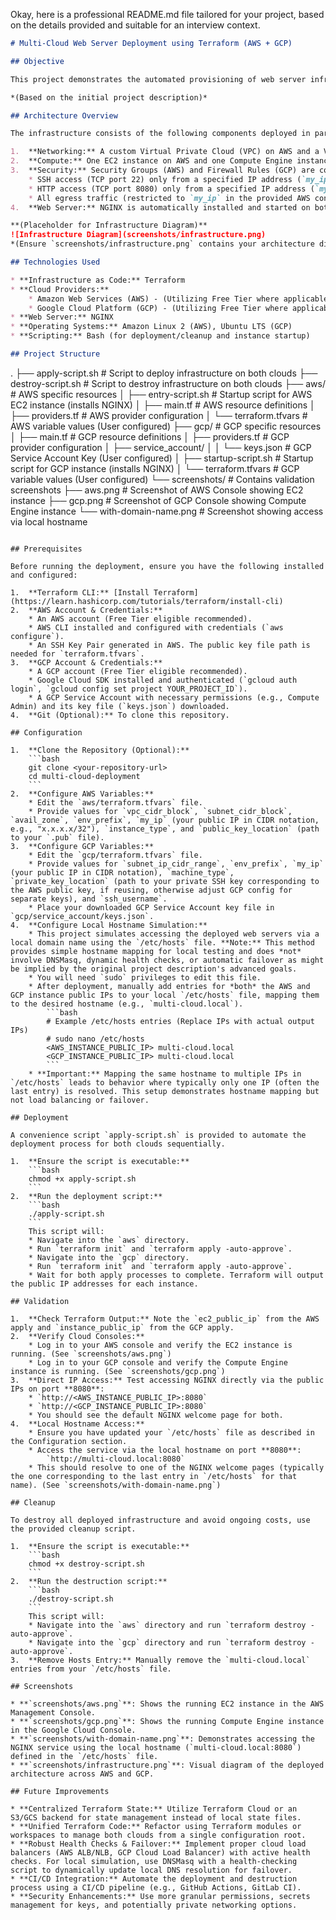 Okay, here is a professional README.md file tailored for your project, based on the details provided and suitable for an interview context.

```markdown
# Multi-Cloud Web Server Deployment using Terraform (AWS + GCP)

## Objective

This project demonstrates the automated provisioning of web server infrastructure across two major cloud providers, Amazon Web Services (AWS) and Google Cloud Platform (GCP), using Terraform. The goal is to deploy NGINX web servers simultaneously on both platforms and validate the setup efficiently.

*(Based on the initial project description)*

## Architecture Overview

The infrastructure consists of the following components deployed in parallel on both AWS and GCP:

1.  **Networking:** A custom Virtual Private Cloud (VPC) on AWS and a VPC Network on GCP, each with a dedicated subnet. Internet Gateways and Route Tables (AWS) or default routes (GCP) are configured for internet access.
2.  **Compute:** One EC2 instance on AWS and one Compute Engine instance on GCP, running Amazon Linux 2 and Ubuntu LTS respectively.
3.  **Security:** Security Groups (AWS) and Firewall Rules (GCP) are configured to allow:
    * SSH access (TCP port 22) only from a specified IP address (`my_ip` variable).
    * HTTP access (TCP port 8080) only from a specified IP address (`my_ip` variable).
    * All egress traffic (restricted to `my_ip` in the provided AWS config, fully open in GCP config).
4.  **Web Server:** NGINX is automatically installed and started on both instances using startup scripts (`entry-script.sh` for AWS, `startup-script.sh` for GCP). NGINX listens on port **8080**.

**(Placeholder for Infrastructure Diagram)**
![Infrastructure Diagram](screenshots/infrastructure.png)
*(Ensure `screenshots/infrastructure.png` contains your architecture diagram)*

## Technologies Used

* **Infrastructure as Code:** Terraform
* **Cloud Providers:**
    * Amazon Web Services (AWS) - (Utilizing Free Tier where applicable)
    * Google Cloud Platform (GCP) - (Utilizing Free Tier where applicable)
* **Web Server:** NGINX
* **Operating Systems:** Amazon Linux 2 (AWS), Ubuntu LTS (GCP)
* **Scripting:** Bash (for deployment/cleanup and instance startup)

## Project Structure

```
.
├── apply-script.sh       # Script to deploy infrastructure on both clouds
├── destroy-script.sh     # Script to destroy infrastructure on both clouds
├── aws/                  # AWS specific resources
│   ├── entry-script.sh   # Startup script for AWS EC2 instance (installs NGINX)
│   ├── main.tf           # AWS resource definitions
│   ├── providers.tf      # AWS provider configuration
│   └── terraform.tfvars  # AWS variable values (User configured)
├── gcp/                  # GCP specific resources
│   ├── main.tf           # GCP resource definitions
│   ├── providers.tf      # GCP provider configuration
│   ├── service_account/
│   │   └── keys.json     # GCP Service Account Key (User configured)
│   ├── startup-script.sh # Startup script for GCP instance (installs NGINX)
│   └── terraform.tfvars  # GCP variable values (User configured)
└── screenshots/          # Contains validation screenshots
    ├── aws.png           # Screenshot of AWS Console showing EC2 instance
    ├── gcp.png           # Screenshot of GCP Console showing Compute Engine instance
    └── with-domain-name.png # Screenshot showing access via local hostname
```

## Prerequisites

Before running the deployment, ensure you have the following installed and configured:

1.  **Terraform CLI:** [Install Terraform](https://learn.hashicorp.com/tutorials/terraform/install-cli)
2.  **AWS Account & Credentials:**
    * An AWS account (Free Tier eligible recommended).
    * AWS CLI installed and configured with credentials (`aws configure`).
    * An SSH Key Pair generated in AWS. The public key file path is needed for `terraform.tfvars`.
3.  **GCP Account & Credentials:**
    * A GCP account (Free Tier eligible recommended).
    * Google Cloud SDK installed and authenticated (`gcloud auth login`, `gcloud config set project YOUR_PROJECT_ID`).
    * A GCP Service Account with necessary permissions (e.g., Compute Admin) and its key file (`keys.json`) downloaded.
4.  **Git (Optional):** To clone this repository.

## Configuration

1.  **Clone the Repository (Optional):**
    ```bash
    git clone <your-repository-url>
    cd multi-cloud-deployment
    ```
2.  **Configure AWS Variables:**
    * Edit the `aws/terraform.tfvars` file.
    * Provide values for `vpc_cidr_block`, `subnet_cidr_block`, `avail_zone`, `env_prefix`, `my_ip` (your public IP in CIDR notation, e.g., "x.x.x.x/32"), `instance_type`, and `public_key_location` (path to your `.pub` file).
3.  **Configure GCP Variables:**
    * Edit the `gcp/terraform.tfvars` file.
    * Provide values for `subnet_ip_cidr_range`, `env_prefix`, `my_ip` (your public IP in CIDR notation), `machine_type`, `private_key_location` (path to your private SSH key corresponding to the AWS public key, if reusing, otherwise adjust GCP config for separate keys), and `ssh_username`.
    * Place your downloaded GCP Service Account key file in `gcp/service_account/keys.json`.
4.  **Configure Local Hostname Simulation:**
    * This project simulates accessing the deployed web servers via a local domain name using the `/etc/hosts` file. **Note:** This method provides simple hostname mapping for local testing and does *not* involve DNSMasq, dynamic health checks, or automatic failover as might be implied by the original project description's advanced goals.
    * You will need `sudo` privileges to edit this file.
    * After deployment, manually add entries for *both* the AWS and GCP instance public IPs to your local `/etc/hosts` file, mapping them to the desired hostname (e.g., `multi-cloud.local`).
        ```bash
        # Example /etc/hosts entries (Replace IPs with actual output IPs)
        # sudo nano /etc/hosts
        <AWS_INSTANCE_PUBLIC_IP> multi-cloud.local
        <GCP_INSTANCE_PUBLIC_IP> multi-cloud.local
        ```
    * **Important:** Mapping the same hostname to multiple IPs in `/etc/hosts` leads to behavior where typically only one IP (often the last entry) is resolved. This setup demonstrates hostname mapping but not load balancing or failover.

## Deployment

A convenience script `apply-script.sh` is provided to automate the deployment process for both clouds sequentially.

1.  **Ensure the script is executable:**
    ```bash
    chmod +x apply-script.sh
    ```
2.  **Run the deployment script:**
    ```bash
    ./apply-script.sh
    ```
    This script will:
    * Navigate into the `aws` directory.
    * Run `terraform init` and `terraform apply -auto-approve`.
    * Navigate into the `gcp` directory.
    * Run `terraform init` and `terraform apply -auto-approve`.
    * Wait for both apply processes to complete. Terraform will output the public IP addresses for each instance.

## Validation

1.  **Check Terraform Output:** Note the `ec2_public_ip` from the AWS apply and `instance_public_ip` from the GCP apply.
2.  **Verify Cloud Consoles:**
    * Log in to your AWS console and verify the EC2 instance is running. (See `screenshots/aws.png`)
    * Log in to your GCP console and verify the Compute Engine instance is running. (See `screenshots/gcp.png`)
3.  **Direct IP Access:** Test accessing NGINX directly via the public IPs on port **8080**:
    * `http://<AWS_INSTANCE_PUBLIC_IP>:8080`
    * `http://<GCP_INSTANCE_PUBLIC_IP>:8080`
    * You should see the default NGINX welcome page for both.
4.  **Local Hostname Access:**
    * Ensure you have updated your `/etc/hosts` file as described in the Configuration section.
    * Access the service via the local hostname on port **8080**:
        `http://multi-cloud.local:8080`
    * This should resolve to one of the NGINX welcome pages (typically the one corresponding to the last entry in `/etc/hosts` for that name). (See `screenshots/with-domain-name.png`)

## Cleanup

To destroy all deployed infrastructure and avoid ongoing costs, use the provided cleanup script.

1.  **Ensure the script is executable:**
    ```bash
    chmod +x destroy-script.sh
    ```
2.  **Run the destruction script:**
    ```bash
    ./destroy-script.sh
    ```
    This script will:
    * Navigate into the `aws` directory and run `terraform destroy -auto-approve`.
    * Navigate into the `gcp` directory and run `terraform destroy -auto-approve`.
3.  **Remove Hosts Entry:** Manually remove the `multi-cloud.local` entries from your `/etc/hosts` file.

## Screenshots

* **`screenshots/aws.png`**: Shows the running EC2 instance in the AWS Management Console.
* **`screenshots/gcp.png`**: Shows the running Compute Engine instance in the Google Cloud Console.
* **`screenshots/with-domain-name.png`**: Demonstrates accessing the NGINX service using the local hostname (`multi-cloud.local:8080`) defined in the `/etc/hosts` file.
* **`screenshots/infrastructure.png`**: Visual diagram of the deployed architecture across AWS and GCP.

## Future Improvements

* **Centralized Terraform State:** Utilize Terraform Cloud or an S3/GCS backend for state management instead of local state files.
* **Unified Terraform Code:** Refactor using Terraform modules or workspaces to manage both clouds from a single configuration root.
* **Robust Health Checks & Failover:** Implement proper cloud load balancers (AWS ALB/NLB, GCP Cloud Load Balancer) with active health checks. For local simulation, use DNSMasq with a health-checking script to dynamically update local DNS resolution for failover.
* **CI/CD Integration:** Automate the deployment and destruction process using a CI/CD pipeline (e.g., GitHub Actions, GitLab CI).
* **Security Enhancements:** Use more granular permissions, secrets management for keys, and potentially private networking options.
```
